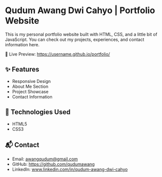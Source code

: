 # Qudum Awang Dwi Cahyo | Portfolio Website

This is my personal portfolio website built with HTML, CSS, and a little bit of JavaScript. You can check out my projects, experiences, and contact information here.

🔗 Live Preview: https://username.github.io/portfolio/

## ✨ Features
- Responsive Design
- About Me Section
- Project Showcase
- Contact Information

## 🚀 Technologies Used
- HTML5
- CSS3

## 📬 Contact
- Email: awangqudum@gmail.com
- GitHub: https://github.com/qudumawang
- LinkedIn: www.linkedin.com/in/qudum-awang-dwi-cahyo
